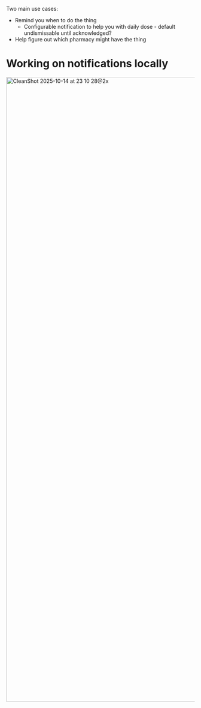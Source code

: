 Two main use cases:
* Remind you when to do the thing
    * Configurable notification to help you with daily dose - default undismissable until acknowledged?
* Help figure out which pharmacy might have the thing

# Working on notifications locally
<img width="1430" height="1666" alt="CleanShot 2025-10-14 at 23 10 28@2x" src="https://github.com/user-attachments/assets/cb2fac9c-1d93-4d8d-8c67-60d71f392bd4" />
